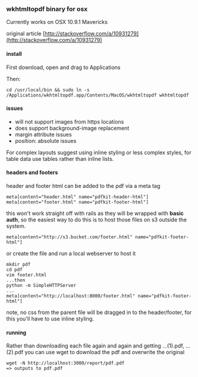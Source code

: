 ### wkhtmltopdf binary for osx

Currently works on OSX 10.9.1 Mavericks

original article [http://stackoverflow.com/a/10931279](http://stackoverflow.com/a/10931279)

#### install

First download, open and drag to Applications

Then:

    cd /usr/local/bin && sudo ln -s /Applications/wkhtmltopdf.app/Contents/MacOS/wkhtmltopdf wkhtmltopdf

#### issues

* will not support images from https locations
* does support background-image replacement
* margin attribute issues
* position: absolute issues

For complex layouts suggest using inline styling or less complex styles, for table data use tables rather than inline lists.

#### headers and footers

header and footer html can be added to the pdf via a meta tag

    meta[content="header.html" name="pdfkit-header-html"]
    meta[content="footer.html" name="pdfkit-footer-html"]

this won't work straight off with rails as they will be wrapped with **basic auth**, so the easiest way to do this is to host those files on s3 outside the system.

    meta[content="http://s3.bucket.com/footer.html" name="pdfkit-footer-html"]

or create the file and run a local webserver to host it

    mkdir pdf
    cd pdf
    vim footer.html
    ...then
    python -m SimpleHTTPServer
    ...
    meta[content="http://localhost:8000/footer.html" name="pdfkit-footer-html"]

note, no css from the parent file will be dragged in to the header/footer, for this you'll have to use inline styling.

#### running

Rather than downloading each file again and again and getting ...(1).pdf, ...(2).pdf you can use wget to download the pdf and overwrite the original

    wget -N http://localhost:3000/report/pdf.pdf
    => outputs to pdf.pdf
    
